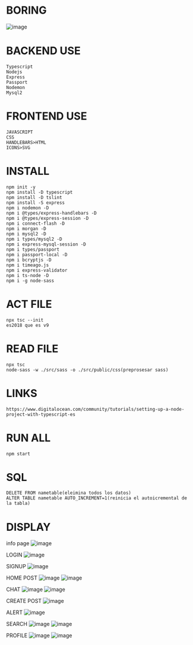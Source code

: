 # BORING
![image](https://user-images.githubusercontent.com/69361351/148438140-346d7161-1421-4747-98c4-356947b5c18e.png)


# BACKEND USE
    Typescript
    Nodejs
    Express
    Passport
    Nodemon
    Mysql2


# FRONTEND USE
    JAVASCRIPT
    CSS
    HANDLEBARS>HTML
    ICONS>SVG


# INSTALL
    npm init -y
    npm install -D typescript
    npm install -D tslint
    npm install -S express
    npm i nodemon -D
    npm i @types/express-handlebars -D 
    npm i @types/express-session -D
    npm i connect-flash -D
    npm i morgan -D 
    npm i mysql2 -D
    npm i types/mysql2 -D
    npm i express-mysql-session -D
    npm i types/passport
    npm i passport-local -D
    npm i bcryptjs -D
    npm i timeago.js 
    npm i express-validator
    npm i ts-node -D
    npm i -g node-sass


# ACT FILE
    npx tsc --init
    es2018 que es v9


# READ FILE
    npx tsc
    node-sass -w ./src/sass -o ./src/public/css(preprosesar sass)


# LINKS
    https://www.digitalocean.com/community/tutorials/setting-up-a-node-project-with-typescript-es


# RUN ALL
    npm start


# SQL
    DELETE FROM nametable(eleimina todos los datos)
    ALTER TABLE nametable AUTO_INCREMENT=1(reinicia el autoicremental de la tabla)


# DISPLAY
info page
![image](https://user-images.githubusercontent.com/69361351/149794273-596f190e-bba6-4159-9169-d2353aa02c95.png)


LOGIN
![image](https://user-images.githubusercontent.com/69361351/149794846-073a5930-0917-4f55-9a06-244ff2a014c5.png)


SIGNUP
![image](https://user-images.githubusercontent.com/69361351/149794985-a81778a0-8ef3-4581-9279-51770b06e937.png)


HOME POST
![image](https://user-images.githubusercontent.com/69361351/149795091-56958a8d-51ba-4c49-bab9-ab1d38408278.png)
![image](https://user-images.githubusercontent.com/69361351/149795124-cebca7b8-0b5a-4e11-999d-7678961d9ded.png)


CHAT
![image](https://user-images.githubusercontent.com/69361351/149797524-4c6a9f13-5ed2-43cb-8000-5ca2ba92497b.png)
![image](https://user-images.githubusercontent.com/69361351/149797590-ed69bd91-298f-4dcf-bf06-2b689a36b13f.png)


CREATE POST
![image](https://user-images.githubusercontent.com/69361351/149795479-d84d03b1-c930-4ac8-9c69-51875e76c376.png)


ALERT
![image](https://user-images.githubusercontent.com/69361351/149795548-aa37d32c-9c8c-4401-9ee9-71c9f8ab7265.png)


SEARCH
![image](https://user-images.githubusercontent.com/69361351/149795629-d7468b86-2a21-412c-b404-7c0476b5330d.png)
![image](https://user-images.githubusercontent.com/69361351/149796117-cd8fd5ef-cdcc-4c71-8a2f-7a22d97a69e8.png)


PROFILE
![image](https://user-images.githubusercontent.com/69361351/149801302-915af6cf-6b4c-4188-99ca-a1a31e733f3e.png)
![image](https://user-images.githubusercontent.com/69361351/149801410-4b75ffeb-4e95-4bee-8448-035c4810e378.png)















